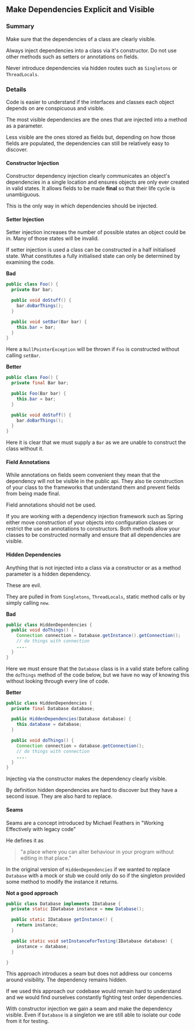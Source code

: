 ## Make Dependencies Explicit and Visible

### Summary

Make sure that the dependencies of a class are clearly visible.

Always inject dependencies into a class via it's constructor. Do not use other methods such as setters or annotations on fields.

Never introduce dependencies via hidden routes such as `Singletons` or `ThreadLocals`.

### Details

Code is easier to understand if the interfaces and classes each object depends on are conspicuous and visible.

The most visible dependencies are the ones that are injected into a method as a parameter.

Less visible are the ones stored as fields but, depending on how those fields are populated, the dependencies can still be relatively easy to discover.

#### Constructor Injection

Constructor dependency injection clearly communicates an object's dependencies in a single location and ensures objects are only ever created in valid states. It allows fields to be made **final** so that their life cycle is unambiguous.

This is the only way in which dependencies should be injected.

#### Setter Injection

Setter injection increases the number of possible states an object could be in. Many of those states will be invalid.

If setter injection is used a class can be constructed in a half initialised state. What constitutes a fully initialised state can only be determined by examining the code.

**Bad**
```java
public class Foo() {
  private Bar bar;

  public void doStuff() {
    bar.doBarThings();
  }

  public void setBar(Bar bar) {
    this.bar = bar;
  }
}
```

Here a `NullPointerException` will be thrown if `Foo` is constructed without calling `setBar`.

**Better**
```java
public class Foo() {
  private final Bar bar;

  public Foo(Bar bar) {
    this.bar = bar;
  }

  public void doStuff() {
    bar.doBarThings();
  }
}
```

Here it is clear that we must supply a `Bar` as we are unable to construct the class without it.

#### Field Annotations

While annotations on fields seem convenient they mean that the dependency will not be visible in the public api. They also tie construction of your class to the frameworks that understand them and prevent fields from being made final. 

Field annotations should not be used.

If you are working with a dependency injection framework such as Spring either move construction of your objects into configuration classes or restrict the use on annotations to constructors. Both methods allow your classes to be constructed normally and ensure that all dependencies are visible.

#### Hidden Dependencies 

Anything that is not injected into a class via a constructor or as a method parameter is a hidden dependency.

These are evil.

They are pulled in from `Singletons`, `ThreadLocals`, static method calls or by simply calling `new`. 

**Bad**
```java
public class HiddenDependencies {
  public void doThings() {
    Connection connection = Database.getInstance().getConnection();
    // do things with connection
    ....
  }
}
```

Here we must ensure that the `Database` class is in a valid state before calling the `doThings` method of the code below, but we have no way of knowing this without looking through every line of code.

**Better**
```java
public class HiddenDependencies {
  private final Database database;

  public HiddenDependencies(Database database) {
    this.database = database;
  }

  public void doThings() {
    Connection connection = database.getConnection();
    // do things with connection
    ....
  }
}
```

Injecting via the constructor makes the dependency clearly visible.

By definition hidden dependencies are hard to discover but they have a second issue. They are also hard to replace.

#### Seams

Seams are a concept introduced by Michael Feathers in "Working Effectively with legacy code"

He defines it as

> "a place where you can alter behaviour in your program without editing in that place."

In the original version of `HiddenDependencies`  if we wanted to replace `Database` with a mock or stub we could only do so if the singleton provided some method to modify the instance it returns. 

**Not a good approach**
````java
public class Database implements IDatabase {
  private static IDatabase instance = new Database();

  public static IDatabase getInstance() {
    return instance;
  }

  public static void setInstanceForTesting(IDatabase database) {
    instance = database;
  }

}
````

This approach introduces a seam but does not address our concerns around visibility. The dependency remains hidden.

If we used this approach our codebase would remain hard to understand and we would find ourselves constantly fighting test order dependencies.

With constructor injection we gain a seam and make the dependency visible. Even if `Database` is a singleton we are still able to isolate our code from it for testing.

